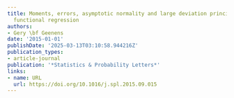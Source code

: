 ```yaml
---
title: Moments, errors, asymptotic normality and large deviation principle in nonparametric
  functional regression
authors:
- Gery \bf Geenens
date: '2015-01-01'
publishDate: '2025-03-13T03:10:58.944216Z'
publication_types:
- article-journal
publication: '*Statistics & Probability Letters*'
links:
- name: URL
  url: https://doi.org/10.1016/j.spl.2015.09.015
---
```

